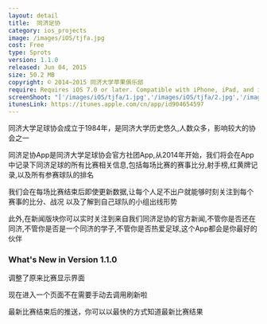 ```yaml
---
layout: detail
title:  同济足协
category: ios_projects
image: /images/iOS/tjfa.jpg
cost: Free
type: Sprots
version: 1.1.0
released: Jun 04, 2015
size: 50.2 MB
copyright: © 2014~2015 同济大学苹果俱乐部
require: Requires iOS 7.0 or later. Compatible with iPhone, iPad, and iPod touch.
screenShoot: "['/images/iOS/tjfa/1.jpg','/images/iOS/tjfa/2.jpg','/images/iOS/tjfa/3.jpg','/images/iOS/tjfa/4.jpg']"
itunesLink: https://itunes.apple.com/cn/app/id904654597
---
```


同济大学足球协会成立于1984年，是同济大学历史悠久,人数众多，影响较大的协会之一
	
同济足协App是同济大学足球协会官方社团App,从2014年开始，我们将会在App中记录下同济足球的所有比赛相关信息,包括每场比赛的赛事比分,射手榜,红黄牌记录,以及所有参赛球队的排名

我们会在每场比赛结束后即使更新数据,让每个人足不出户就能够时刻关注到每个赛事的比分、战况 以及了解到自己球队的小组出线形势

此外,在新闻版块你可以实时关注到来自我们同济足协的官方新闻,不管你是否还在同济,不管你是否是一个同济的学子,不管你是否热爱足球,这个App都会是你最好的伙伴
 
### What's New in Version 1.1.0

调整了原来比赛显示界面

现在进入一个页面不在需要手动去调用刷新啦

最新比赛结束后的推送，你可以以最快的方式知道最新比赛结果


